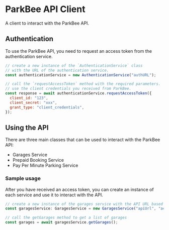 # ParkBee API Client
A client to interact with the ParkBee API.

## Authentication
To use the ParkBee API, you need to request an access token from the authentication service.
```js
// create a new instance of the `AuthenticationService` class
// with the URL of the authentication service.
const authenticationService = new AuthenticationService("authURL");

// call the `requestAccessToken` method with the required parameters.
// use the client credentials you received from ParkBee.
const response = await authenticationService.requestAccessToken({
  client_id: "123",
  client_secret: "xxx",
  grant_type: "client_credentials",
});
```

## Using the API
There are three main classes that can be used to interact with the ParkBee API:
- Garages Service
- Prepaid Booking Service
- Pay Per Minute Parking Service

### Sample usage
After you have received an access token, you can create an instance of each service and use it to interact with the API.

```js
// create a new instance of the garages service with the API URL based on the environment you are using and the access token you received from the authentication service.
const garagesService: GaragesService = new GaragesService("apiUrl", "accessToken");

// call the getGarages method to get a list of garages
const garages = await garagesService.getGarages();
```